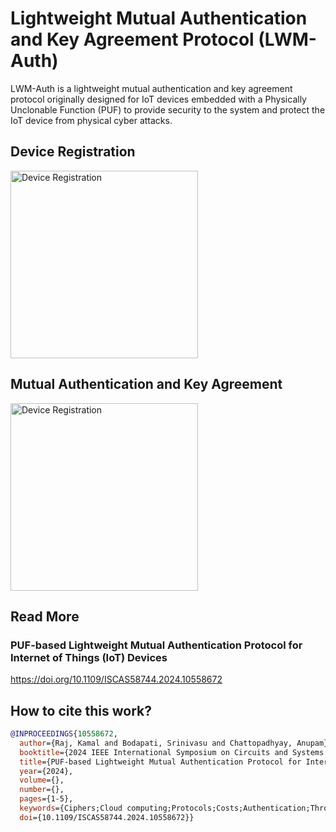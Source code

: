 # Lightweight Mutual Authentication and Key Agreement Protocol (LWM-Auth)

LWM-Auth is a lightweight mutual authentication and key agreement protocol originally designed for IoT devices embedded with a Physically Unclonable Function (PUF) to provide security to the system and protect the IoT device from physical cyber attacks.

## Device Registration
<img src="https://lwm-auth.org/img/device_registration.png" width="300" alt="Device Registration" />
 
## Mutual Authentication and Key Agreement
<img src="https://lwm-auth.org/img/device_authentication.png" width="300" alt="Device Registration" />

## Read More
### PUF-based Lightweight Mutual Authentication Protocol for Internet of Things (IoT) Devices
https://doi.org/10.1109/ISCAS58744.2024.10558672

## How to cite this work?
```bib
@INPROCEEDINGS{10558672,
  author={Raj, Kamal and Bodapati, Srinivasu and Chattopadhyay, Anupam},
  booktitle={2024 IEEE International Symposium on Circuits and Systems (ISCAS)}, 
  title={PUF-based Lightweight Mutual Authentication Protocol for Internet of Things (IoT) Devices}, 
  year={2024},
  volume={},
  number={},
  pages={1-5},
  keywords={Ciphers;Cloud computing;Protocols;Costs;Authentication;Throughput;Servers;Internet of Medical Things (IoMT);resource constraints devices;mutual authentication;Security;PUF},
  doi={10.1109/ISCAS58744.2024.10558672}}

```